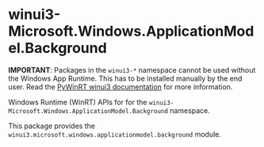 <!-- warning: Please don't edit this file. It was automatically generated. -->

# winui3-Microsoft.Windows.ApplicationModel.Background

**IMPORTANT**: Packages in the `winui3-*` namespace cannot be used without the
Windows App Runtime. This has to be installed manually by the end user. Read the
[PyWinRT winui3 documentation](https://pywinrt.readthedocs.io/en/latest/api/winui3/index.html)
for more information.

Windows Runtime (WinRT) APIs for for the `winui3-Microsoft.Windows.ApplicationModel.Background` namespace.

This package provides the `winui3.microsoft.windows.applicationmodel.background` module.
